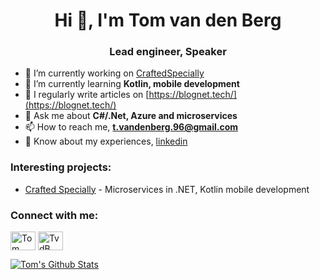 <h1 align="center">Hi 👋, I'm Tom van den Berg</h1>
<h3 align="center">Lead engineer, Speaker</h3>

- 🔭 I’m currently working on [CraftedSpecially](https://github.com/tom171296/CraftedSpecially)
- 🌱 I’m currently learning **Kotlin, mobile development**
- 📝 I regularly write articles on [https://blognet.tech/](https://blognet.tech/)
- 💬 Ask me about **C#/.Net, Azure and microservices**
- 📫 How to reach me, **t.vandenberg.96@gmail.com**
- 📄 Know about my experiences, [linkedin](https://www.linkedin.com/in/tom-van-den-berg-953643127/)

<h3 align="left">Interesting projects:</h3>

- [Crafted Specially](https://github.com/tom171296/CraftedSpecially) - Microservices in .NET, Kotlin mobile development


<h3 align="left">Connect with me:</h3>
<p align="left">
<a href="https://twitter.com/TomB_171296" target="blank"><img align="center" src="https://raw.githubusercontent.com/rahuldkjain/github-profile-readme-generator/master/src/images/icons/Social/twitter.svg" alt="Tom van den Berg" height="30" width="40" /></a>
<a href="https://www.linkedin.com/in/tom-van-den-berg-953643127/" target="blank"><img align="center" src="https://raw.githubusercontent.com/rahuldkjain/github-profile-readme-generator/master/src/images/icons/Social/linked-in-alt.svg" alt="TvdB" height="30" width="40" /></a>
</p>

[![Tom's Github Stats](https://github-readme-stats.vercel.app/api?username=tom171296&count_private=true&show_icons=true)](https://github.com/tom171296)


<!--
**tom171296/tom171296** is a ✨ _special_ ✨ repository because its `README.md` (this file) appears on your GitHub profile.

Here are some ideas to get you started:

- 🔭 I’m currently working on ...
- 🌱 I’m currently learning ...
- 👯 I’m looking to collaborate on ...
- 🤔 I’m looking for help with ...
- 💬 Ask me about ...
- 📫 How to reach me: ...
- 😄 Pronouns: ...
- ⚡ Fun fact: ...
-->
